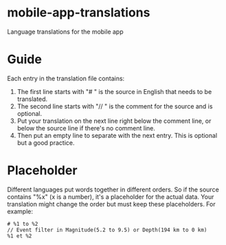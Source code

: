# mobile-app-translations
Language translations for the mobile app

# Guide
Each entry in the translation file contains:
1. The first line starts with "# " is the source in English that needs to be translated.
2. The second line starts with "// " is the comment for the source and is optional.
3. Put your translation on the next line right below the comment line, or below the source line if there's no comment line.
4. Then put an empty line to separate with the next entry. This is optional but a good practice.

# Placeholder
Different languages put words together in different orders. So if the source contains "%x" (x is a number), it's a placeholder for the actual data. Your translation might change the order but must keep these placeholders. For example:
```
# %1 to %2
// Event filter in Magnitude(5.2 to 9.5) or Depth(194 km to 0 km)
%1 et %2
```
